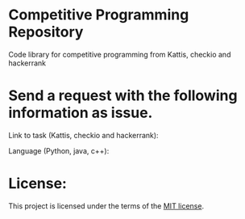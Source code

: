 # Competitive Programming Repository
Code library for competitive programming from Kattis, checkio and hackerrank




# Send a request with the following information as issue.
Link to task (Kattis, checkio and hackerrank):

Language (Python, java, c++):





# License:

This project is licensed under the terms of the [MIT license](LICENSE.md).
